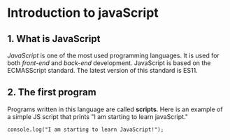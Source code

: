 # Introduction to javaScript
 ## 1. What is JavaScript
*JavaScript* is one of the most used programming languages. It is used for both
*front-end* and *back-end* development.
JavaScript is based on the ECMASScript standard. The latest version of this
standard is ES11.

## 2. The first program
Programs written in this language are called **scripts**.
Here is an example of a simple JS script that prints "I am starting to learn
javaScript."
```
console.log("I am starting to learn JavaScript!");
```
